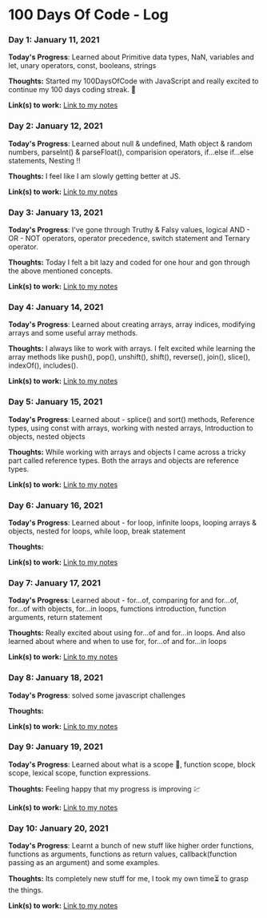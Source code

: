 # 100 Days Of Code - Log

### Day 1: January 11, 2021

**Today's Progress**: Learned about Primitive data types, NaN, variables and let, unary operators, const, booleans, strings

**Thoughts:** Started my 100DaysOfCode with JavaScript and really excited to continue my 100 days coding streak. 💖

**Link(s) to work:** [Link to my notes](https://www.notion.so/DAY-1-b0023daac94c4a0abb54e3ec5df55054)

### Day 2: January 12, 2021

**Today's Progress**: Learned about null & undefined, Math object & random numbers, parseInt() & parseFloat(), comparision operators, if...else if...else statements, Nesting !!

**Thoughts:** I feel like I am slowly getting better at JS.

**Link(s) to work:** [Link to my notes](https://www.notion.so/Day-2-2283059e87b84ae3b7744f4402bb5a3e)


### Day 3: January 13, 2021

**Today's Progress**: I've gone through Truthy & Falsy values, logical AND - OR - NOT operators, operator precedence, switch statement and Ternary operator.

**Thoughts:** Today I felt a bit lazy and coded for one hour and gon through the above mentioned concepts.

**Link(s) to work:** [Link to my notes](https://www.notion.so/Day-3-7ca3b3d5c8b84a36b6ef0cdd3a0b925d)


### Day 4: January 14, 2021

**Today's Progress**: Learned about creating arrays, array indices, modifying arrays and some useful array methods.

**Thoughts:** I always like to work with arrays. I felt excited while learning the array methods like push(), pop(), unshift(), shift(), reverse(), join(), slice(), indexOf(), includes().

**Link(s) to work:** [Link to my notes](https://www.notion.so/Day-4-49611ff2b78a4dfb8397c5c2479430e1)


### Day 5: January 15, 2021

**Today's Progress**: Learned about - splice() and sort() methods, Reference types, using const with arrays, working with nested arrays, Introduction to objects, nested objects

**Thoughts:** While working with arrays and objects I came across a tricky part called reference types. Both the arrays and objects are reference types.

**Link(s) to work:** [Link to my notes](https://www.notion.so/Day-5-b97e9d6ed43c4fe0a168822986547479)


### Day 6: January 16, 2021

**Today's Progress**: Learned about - for loop, infinite loops, looping arrays & objects, nested for loops, while loop, break statement

**Thoughts:** 

**Link(s) to work:** [Link to my notes](https://www.notion.so/Day-6-1e645b6042cc4a7090ebf4c2adc887ab)


### Day 7: January 17, 2021

**Today's Progress**: Learned about - for...of, comparing for and for...of, for...of with objects, for...in loops, fumctions introduction, function arguments, return statement

**Thoughts:** Really excited about using for...of and for...in loops. And also learned about where and when to use for, for...of and for...in loops

**Link(s) to work:** [Link to my notes](https://www.notion.so/Day-7-48fe97b3b095412dac895a07d84e5f68)


### Day 8: January 18, 2021

**Today's Progress**: solved some javascript challenges

**Thoughts:** 

**Link(s) to work:** [Link to my notes](https://github.com/veerendranath0312/JavaScript-Challenges/blob/main/script.js)


### Day 9: January 19, 2021

**Today's Progress**: Learned about what is a scope 🤔, function scope, block scope, lexical scope, function expressions.

**Thoughts:** Feeling happy that my progress is improving 💹

**Link(s) to work:** [Link to my notes](https://www.notion.so/Day-9-ddc3ee59c65b4e6395a9de9c387d156e)


### Day 10: January 20, 2021

**Today's Progress**: Learnt a bunch of new stuff like higher order functions, functions as arguments, functions as return values, callback(function passing as an argument) and some examples.

**Thoughts:** Its completely new stuff for me, I took my own time⏳ to grasp the things. 

**Link(s) to work:** [Link to my notes](https://www.notion.so/Day-10-fc2bf019ac9843b2afc15536763dfa6b)

